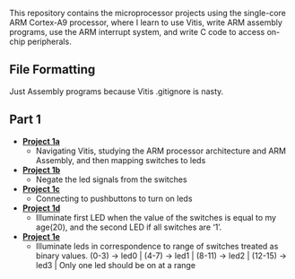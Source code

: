 ﻿This repository contains the microprocessor projects using the single-core ARM Cortex-A9 processor, where I learn to use Vitis, write ARM assembly programs, use the ARM interrupt system, and write C code to access on-chip peripherals. 

## File Formatting
Just Assembly programs because Vitis .gitignore is nasty. 

## Part 1
* [**Project 1a**](https://github.com/andynguyen20/mpu_projects/blob/main/LED/sw_led.S)
  * Navigating Vitis, studying the ARM processor architecture and ARM Assembly, and then mapping switches to leds
* [**Project 1b**](https://github.com/andynguyen20/mpu_projects/blob/main/LED/sw_inv.S)
  *  Negate the led signals from the switches
* [**Project 1c**](https://github.com/andynguyen20/mpu_projects/blob/main/LED/btn_led.S)
  * Connecting to pushbuttons to turn on leds
* [**Project 1d**](https://github.com/andynguyen20/mpu_projects/blob/main/LED/led_cmp.S)
  *  Illuminate first LED when the value of the switches is equal to my age(20), and the second LED if all switches are ‘1’.
* [**Project 1e**](https://github.com/andynguyen20/mpu_projects/blob/main/LED/led_rng.S)
  *  Illuminate leds in correspondence to range of switches treated as binary values. (0-3) -> led0 | (4-7) -> led1 | (8-11) -> led2 | (12-15) -> led3 | Only one led should be on at a range
